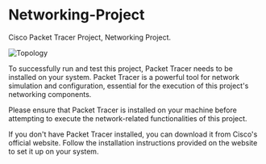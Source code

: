 # Networking-Project
Cisco Packet Tracer Project, Networking Project.

![Topology](https://github.com/gg3n/Networking-Project/assets/168769061/c59b0978-395f-4311-9698-d76e99cc59de)

To successfully run and test this project, Packet Tracer needs to be installed on your system. Packet Tracer is a powerful tool for network simulation and configuration, essential for the execution of this project's networking components.

Please ensure that Packet Tracer is installed on your machine before attempting to execute the network-related functionalities of this project.

If you don't have Packet Tracer installed, you can download it from Cisco's official website. Follow the installation instructions provided on the website to set it up on your system.
